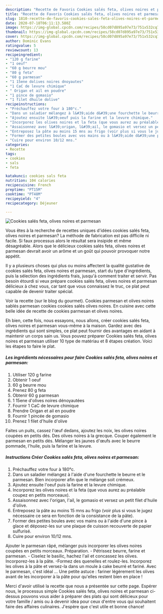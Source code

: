 ```yaml
---
description: "Recette de Favoris Cookies salés feta, olives noires et parmesan"
title: "Recette de Favoris Cookies salés feta, olives noires et parmesan"
slug: 1810-recette-de-favoris-cookies-sales-feta-olives-noires-et-parmesan
date: 2020-07-18T06:11:13.580Z
image: https://img-global.cpcdn.com/recipes/58cd07d895a97e73/751x532cq70/cookies-sales-feta-olives-noires-et-parmesan-photo-principale-de-la-recette.jpg
thumbnail: https://img-global.cpcdn.com/recipes/58cd07d895a97e73/751x532cq70/cookies-sales-feta-olives-noires-et-parmesan-photo-principale-de-la-recette.jpg
cover: https://img-global.cpcdn.com/recipes/58cd07d895a97e73/751x532cq70/cookies-sales-feta-olives-noires-et-parmesan-photo-principale-de-la-recette.jpg
author: Dominic Evans
ratingvalue: 5
reviewcount: 13
recipeingredient:
- "120 g farine"
- "1 oeuf"
- "60 g beurre mou"
- "80 g feta"
- "60 g parmesan"
- "1 15ene dolives noires dnoyautes"
- "1 CaC de levure chimique"
- " Origan et ail en poudre"
- "1 pince de gomasio"
- "1 filet dhuile dolive"
recipeinstructions:
- "Préchauffez votre four à 180°c."
- "Dans un saladier mélangez à l&#39;aide d&#39;une fourchette le beurre et le parmesan. Bien incorporer afin que le mélange soit crémeux."
- "Ajoutez ensuite l&#39;oeuf puis la farine et la levure chimique."
- "Incorporez les olives noires et la feta (que vous aurez au préalable coupez en petits morceaux)."
- "Assaisonnez avec l&#39;origan, l&#39;ail, le gomasio et versez un petit filet d&#39;huile d&#39;olive."
- "Entreposez la pâte au moins 15 mns au frigo (voir plus si vous le jugez nécessaire ce sera en fonction de la consistance de la pâte)."
- "Former des petites boules avec vos mains ou à l&#39;aide d&#39;une pince à glace et déposez-les sur une plaque de cuisson recouverte de papier sulfurisé."
- "Cuire pour environ 10/12 mns."
categories:
- Recette
tags:
- cookies
- sals
- feta

katakunci: cookies sals feta 
nutrition: 104 calories
recipecuisine: French
preptime: "PT15M"
cooktime: "PT48M"
recipeyield: "4"
recipecategory: Déjeuner

---
```



![Cookies salés feta, olives noires et parmesan](https://img-global.cpcdn.com/recipes/58cd07d895a97e73/751x532cq70/cookies-sales-feta-olives-noires-et-parmesan-photo-principale-de-la-recette.jpg)

Vous êtes à la recherche de recettes uniques d'idées cookies salés feta, olives noires et parmesan? La méthode de fabrication est pas difficile ni facile. Si faux processus alors le résultat sera insipide et même désagréable. Alors que le délicieux cookies salés feta, olives noires et parmesan devrait avoir un arôme et un goût qui pouvoir provoquer notre appétit.

Il y a plusieurs choses qui plus ou moins affectent la qualité gustative de cookies salés feta, olives noires et parmesan, start du type d'ingrédients, puis la sélection des ingrédients frais, jusqu'à comment traiter et servir. Pas besoin étourdi si veux prépare cookies salés feta, olives noires et parmesan délicieux à chez vous, car tant que vous connaissez le truc, ce plat peut capable de devenir traiter spécial.

Voir la recette (sur le blog du gourmet). Cookies parmesan et olives noires sablés parmesan cookies cookies salés olives noires. En cuisine avec cette belle idée de recette de cookies parmesan et olives noires.


Eh bien, cette fois, nous essayons, nous allons, créer cookies salés feta, olives noires et parmesan vous-même à la maison. Gardez avec des ingrédients qui sont simples, ce plat peut fournir des avantages en aidant à maintenir un corps sain us. Vous pouvez préparer Cookies salés feta, olives noires et parmesan utiliser 10 type de matériau et 8 étapes création. Voici les étapes to faire le plat.

<!--inarticleads1-->

##### Les ingrédients nécessaires pour faire Cookies salés feta, olives noires et parmesan:

1. Utiliser 120 g farine
1. Obtenir 1 oeuf
1.  60 g beurre mou
1. Prenez 80 g feta
1. Obtenir 60 g parmesan
1.  1 15ene d&#39;olives noires dénoyautées
1. Fournir 1 CaC de levure chimique
1. Prendre  Origan et ail en poudre
1. Fournir 1 pincée de gomasio
1. Prenez 1 filet d&#39;huile d&#39;olive


Faites un puits, cassez l&#39;œuf dedans, ajoutez les noix, les olives noires coupées en petits dés. Des olives noires à la grecque. Couper également le parmesan en petits dés. Mélanger les jaunes d&#39;œufs avec le beurre pommade, l&#39;huile, puis la farine et la levure. 

<!--inarticleads2-->

##### Instructions Créer Cookies salés feta, olives noires et parmesan:

1. Préchauffez votre four à 180°c.
1. Dans un saladier mélangez à l&#39;aide d&#39;une fourchette le beurre et le parmesan. Bien incorporer afin que le mélange soit crémeux.
1. Ajoutez ensuite l&#39;oeuf puis la farine et la levure chimique.
1. Incorporez les olives noires et la feta (que vous aurez au préalable coupez en petits morceaux).
1. Assaisonnez avec l&#39;origan, l&#39;ail, le gomasio et versez un petit filet d&#39;huile d&#39;olive.
1. Entreposez la pâte au moins 15 mns au frigo (voir plus si vous le jugez nécessaire ce sera en fonction de la consistance de la pâte).
1. Former des petites boules avec vos mains ou à l&#39;aide d&#39;une pince à glace et déposez-les sur une plaque de cuisson recouverte de papier sulfurisé.
1. Cuire pour environ 10/12 mns.


Ajouter le parmesan râpé, mélanger puis incorporer les olives noires coupées en petits morceaux. Préparation. - Pétrissez beurre, farine et parmesan. - Ciselez le basilic, hachez l&#39;ail et concassez les olives. Incorporez-les à la pâte. -Formez des quenelles et roulez-les. Incorporez les olives à la pâte et versez-la dans un moule à cake beurré et fariné. Avec le parmesan, c&#39;est idéal … Une petite astuce : fariner légèrement les olives avant de les incorporer à la pâte pour qu&#39;elles restent bien en place ! 


Merci d'avoir utilisé la recette que nous a présentée sur cette page. Espérer nous, le processus simple Cookies salés feta, olives noires et parmesan ci-dessus pouvons vous aider à préparer des plats qui sont délicieux pour votre famille / amis ou à devenir idea pour ceux d'entre vous qui souhaitent faire des affaires culinaires. J'espère que c'est utile et bonne chance!
